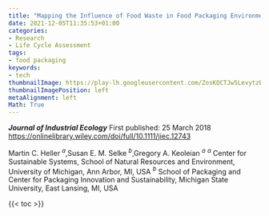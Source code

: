 ```yaml
---
title: "Mapping the Influence of Food Waste in Food Packaging Environmental Performance Assessments"
date: 2021-12-05T11:35:53+01:00
categories:
- Research
- Life Cycle Assessment
tags:
- food packaging
keywords:
- tech
thumbnailImage: https://play-lh.googleusercontent.com/ZosKQCTJw5LevytzEEIwEKtfWFcOM-2uj0xbLmbfOpp4w-jUy52uY0G9lkMqc0VX5Es
thumbnailImagePosition: left
metaAlignment: left
Math: True
---
```

***Journal of Industrial Ecology***
First published: 25 March 2018
https://onlinelibrary.wiley.com/doi/full/10.1111/jiec.12743
<!--more-->
Martin C. Heller $^a$,Susan E. M. Selke $^b$,Gregory A. Keoleian $^a$
$^a$ Center for Sustainable Systems, School of Natural Resources and Environment, University of Michigan, Ann Arbor, MI, USA
$^b$ School of Packaging and Center for Packaging Innovation and Sustainability, Michigan State University, East Lansing, MI, USA

{{< toc >}}
